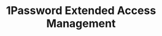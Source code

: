 ---
description: Secure every sign-in for every app on every device.
episode: 605
link: https://1password.com/unplugged
shortname: 1password.com-lup
title: 1Password Extended Access Management
---